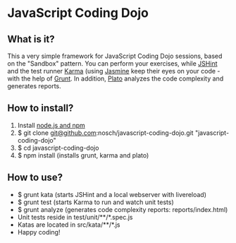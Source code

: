 # JavaScript Coding Dojo

## What is it?

This a very simple framework for JavaScript Coding Dojo sessions, based on the "Sandbox" pattern. You can perform your exercises, while [JSHint](http://www.jshint.com/) and the test runner [Karma](http://karma-runner.github.io/) (using [Jasmine](http://pivotal.github.io/jasmine/) keep their eyes on your code - with the help of [Grunt](http://gruntjs.com/). In addition, [Plato](https://github.com/es-analysis/plato) analyzes the code complexity and generates reports.

## How to install?

1. Install [node.js and npm](http://nodejs.org/download/ "Download node.js")
2. $ git clone git@github.com:nosch/javascript-coding-dojo.git "javascript-coding-dojo"
3. $ cd javascript-coding-dojo
4. $ npm install (installs grunt, karma and plato)

## How to use?

* $ grunt kata (starts JSHint and a local webserver with livereload)
* $ grunt test (starts Karma to run and watch unit tests)
* $ grunt analyze (generates code complexity reports: reports/index.html)
* Unit tests reside in test/unit/**/*.spec.js
* Katas are located in src/kata/**/*.js
* Happy coding!
